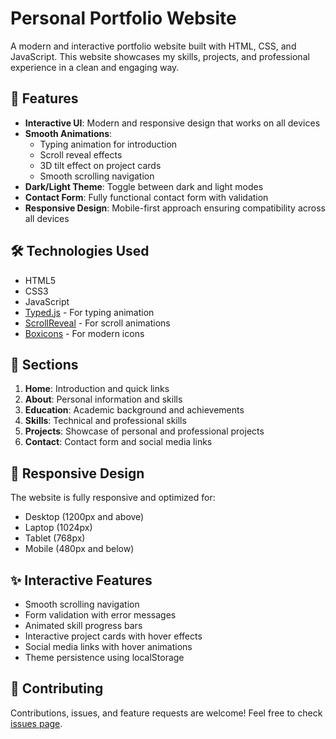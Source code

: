 # Personal Portfolio Website

A modern and interactive portfolio website built with HTML, CSS, and JavaScript. This website showcases my skills, projects, and professional experience in a clean and engaging way.

## 🌟 Features

- **Interactive UI**: Modern and responsive design that works on all devices
- **Smooth Animations**: 
  - Typing animation for introduction
  - Scroll reveal effects
  - 3D tilt effect on project cards
  - Smooth scrolling navigation
- **Dark/Light Theme**: Toggle between dark and light modes
- **Contact Form**: Fully functional contact form with validation
- **Responsive Design**: Mobile-first approach ensuring compatibility across all devices

## 🛠️ Technologies Used

- HTML5
- CSS3
- JavaScript
- [Typed.js](https://github.com/mattboldt/typed.js/) - For typing animation
- [ScrollReveal](https://scrollrevealjs.org/) - For scroll animations
- [Boxicons](https://boxicons.com/) - For modern icons

## 🚀 Sections

1. **Home**: Introduction and quick links
2. **About**: Personal information and skills
3. **Education**: Academic background and achievements
4. **Skills**: Technical and professional skills
5. **Projects**: Showcase of personal and professional projects
6. **Contact**: Contact form and social media links





## 📱 Responsive Design

The website is fully responsive and optimized for:
- Desktop (1200px and above)
- Laptop (1024px)
- Tablet (768px)
- Mobile (480px and below)

## ✨ Interactive Features

- Smooth scrolling navigation
- Form validation with error messages
- Animated skill progress bars
- Interactive project cards with hover effects
- Social media links with hover animations
- Theme persistence using localStorage

## 🤝 Contributing

Contributions, issues, and feature requests are welcome! Feel free to check [issues page](https://github.com/maheshbatta938/Portfolio/issues).


